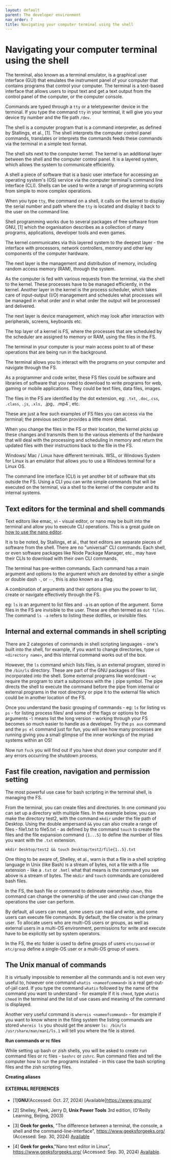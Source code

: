 ```yaml
---
layout: default
parent: The developer environment
nav_order: 7
title: Navigating your computer terminal using the shell
---
```


# Navigating your computer terminal using the shell

The terminal, also known as a terminal emulator, is a graphical user interface (GUI) that emulates the instrument panel of your computer that contains programs that control your computer. The terminal is a text-based interface that allows users to input text and get a text output from the control panel of the computer, or the computer console.

Commands are typed through a `tty` or a teletypewriter device in the terminal. If you type the command `tty` in your terminal, it will give you your device tty number and the file path `/dev`.

The shell is a computer program that is a command interpreter, as defined by Stallings, et al., [1]. The shell interprets the computer control panel commands, translates or interprets the commands feeds these commands via the terminal in a simple text format. 

The shell sits next to the computer kernel. The kernel is an additional layer between the shell and the computer control panel. It is a layered system, which allows the system to communicate efficiently.

A shell a piece of software that is a basic user interface for accessing an operating system's (OS) service via the computer terminal's command line interface (CLI). Shells can be used to write a range of programming scripts from simple to more complex operations.

When you type `tty`, the command on a shell, it calls on the kernel to display the serial number and path where the `tty` is located and display it back to the user on the command line.

Shell programming works due to several packages of free software from GNU, [1] which the organisation describes as a collection of many programs, applications, developer tools and even games.

The kernel communicates via this layered system to the deepest layer - the interface with processors, network controllers, memory and other key components of the computer hardware.

The next layer is the management and distribution of memory, including random access memory (RAM), through the system.

As the computer is fed with various requests from the terminal, via the shell to the kernel. These processes have to be managed efficiently, in the kernel. Another layer in the kernel is the process scheduler, which takes care of input-output (I/O) management and schedules what processes will be managed in what order and in what order the output will be processed and delivered.

The next layer is device management, which may look after interaction with peripherals, screens, keyboards etc. 

The top layer of a kernel is FS, where the processes that are scheduled by the scheduler are assigned to memory or RAM, using the files in the FS.

The terminal in your computer is your main access point to all of these operations that are being run in the background. 

The terminal allows you to interact with the programs on your computer and navigate through the FS.

As a programmer and code writer, these FS files could be software and libraries of software that you need to download to write programs for web, gaming or mobile applications. They could be text files, data files, images. 

The files in the FS are identified by the dot extension, eg: `.txt`, `.doc`,`.css`, `.class`, `.js`, `.xls, `.jpg`, `.mp4`, etc. 

These are just a few such examples of FS files you can access via the terminal; the previous section provides a little more detail.

When you change the files in the FS or their location, the kernel picks up these changes and transmits them to the various elements of the hardware that will deal with the processing and scheduling in memory and return the updated files with their instructions back to the file in the FS.

Windows/ Mac / Linux have different terminals. WSL, or Windows System for Linux is an emulator that allows you to use a Windows terminal for a Linux OS.

The command line interface (CLI) is yet another bit of software that sits outside the FS. Using a CLI you can write simple commands that will be executed on the terminal, via a shell to the kernel of the computer and its internal systems.

## Text editors for the terminal and shell commands

Text editors like emac, vi - visual editor, or nano may be built into the terminal and allow you to execute CLI operations. This is a great guide on  [how to use the nano editor](https://www.geeksforgeeks.org/nano-text-editor-in-linux/).

It is to be noted, by Stallings, et al., that text editors are separate pieces of software from the shell. There are no "universal" CLI commands. Each shell, or even software packages like Node Package Manager, etc., may have their CLIs to download with their own CLI commands.

The terminal has pre-written commands. Each command has a main argument and options to the argument which are denoted by either a single or double dash `-`, or `--`, this is also known as a flag.

A combination of arguments and their options give you the power to list, create or navigate effectively through the FS. 

eg: `ls` is an argument to list files and `-a` is an option of the argument. Some files in the FS are invisible to the user. These are often termed as `dot files`. The command `ls -a` refers to listing these dotfiles, or invisible files.

## Internal and external commands in shell scripting

There are 2 categories of commands in shell scripting languages - one's built into the shell, for example, if you want to change directories, type `cd  <directory name>`, and this internal command works out of the box.

However, the `ls` command which lists files, is an external program, stored in the `/bin/ls` directory. These are part of the GNU packages of files incorporated into the shell. Some external programs like wordcount - `wc` require the program to start a subprocess with the `|` pipe symbol. The pipe directs the shell to execute the command before the pipe from internal or external programs in the root directory or pipe it to the external file which could be in another location of the FS.

Once you understand the basic grouping of commands - eg: `ls` for listing vs `ps` - for listing process files/ and some of the flags or options to the arguments -`l` means list the long version - working through your FS becomes so much easier to handle as a developer. Try the `ps aux` command and the `ps el` command just for fun, you will see how many processes are running giving you a small glimpse of the inner workings of the myriad systems within an OS!

Now run `fsck` you will find out if you have shut down your computer and if any errors occurring the shutdown process.

## Fast file creation, navigation and permission setting

The most powerful use case for bash scripting in the terminal shell, is managing the FS. 

From the terminal, you can create files and directories. In one command you can set up a directory with multiple files. In the example below, you can make the directory test2, with the command `mkdir` under the file path of Desktop. Using the double ampersand `&&` you can also create a range of files - file1.txt to file5.txt - as defined by the command `touch` to create the files and the file expansion command `{1...5}` to define the number of files you want with the `.txt` extension.

`mkdir Desktop/test2 && touch Desktop/test2/file{1..5}.txt`

One thing to be aware of, Shelley, et al., warn is that a file in a shell scripting language in Unix (like Bash) is a stream of bytes, not a file with a file extension - like a `.txt` or `.hmtl` what that means is the command you see above is a stream of bytes. The `mkdir` and `touch` commands are considered bash files.

In the FS, the bash file or command to delineate ownership `chown`, this command can change the ownership of the user and `chmod` can change the operations the user can perform.

By default, all users can read, some users can read and write, and some users can execute file commands. By default, the file creator is the primary user. To allocate users who are multi-OS users or groups, as well as external users in a multi-OS environment, permissions for write and execute have to be explicitly set by system operators.

In the FS, the etc folder is used to define groups of users `etc/passwd` or `etc/group` define a single-OS user or a multi-OS group of users.

## The Unix manual of commands

It is virtually impossible to remember all the commands and is not even very useful to, however one command `whatis <nameofcommand>` is a real get-out-of-jail card. If you type the command `whatis` followed by the name of the command you want to understand - for example if it is `chmod`, type `whatis chmod` in the terminal and the list of use cases and meaning of the command is displayed. 

Another very useful command is `whereis <nameofcommand>` - for example if you want to know where in the filing system the listing commands are stored `whereis ls` 
you should get the answer `ls: /bin/ls /usr/share/man/man1/ls.1` will tell you where the file is stored.

__Run commands or rc files__

While setting up bash or zish shells, you will be asked to create run command files or rc files - `bashrc` or `zshrc`. Run command files and tell the computer how to run the programs installed - in this case the bash scripting files and the zish scripting files.


__Creating aliases__



#### EXTERNAL REFERENCES

- [1]__GNU__(Accessed: Oct. 27, 2024) [Available]https://www.gnu.org/

- [2] Shelley, Peek, Jerry D, __Unix Power Tools__ 3rd edition, (O'Reilly Learning, Beijing, 2003) 

- [3] __Geek for geeks__, "The difference between a terminal, the console, a shell and the command-line-interface", https://www.geeksforgeeks.org/ (Accessed: Sep. 30, 2024) [Available](https://www.geeksforgeeks.org/difference-between-terminal-console-shell-and-command-line/)

- [4] __Geek for geeks__,"Nano text editor in Linux", https://www.geeksforgeeks.org/ (Accessed: Sep. 30, 2024) [Available](https://www.geeksforgeeks.org/nano-text-editor-in-linux/).

